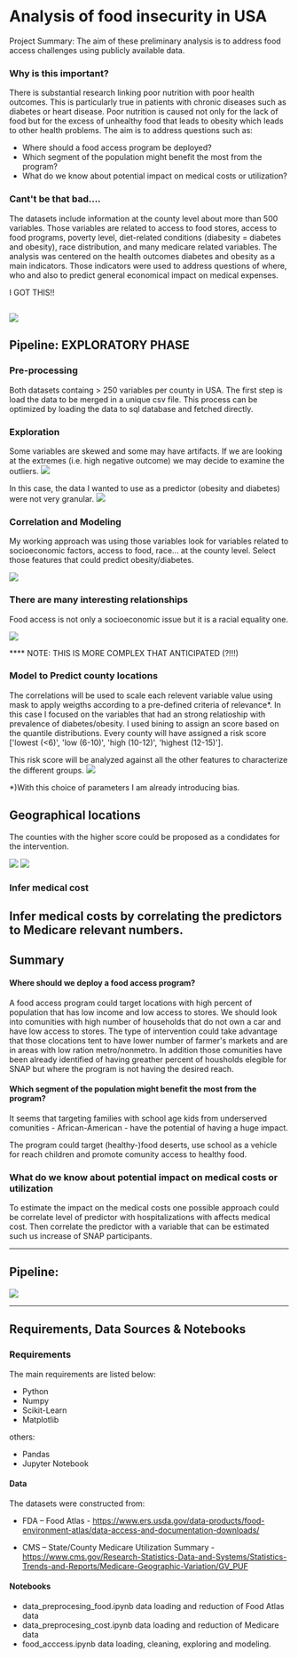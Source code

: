 # Analysis of food insecurity in USA

Project Summary: The aim of these preliminary analysis is to address food access challenges using publicly available data. 

### Why is this important? 
There is substantial research linking poor nutrition with poor health outcomes. This is particularly true in patients with chronic diseases such as diabetes or heart disease. Poor nutrition is caused not only for the lack of food but for the excess of unhealthy food that leads to obesity which leads to other health problems. The aim is to address questions such as:

- Where should a food access program be deployed?
- Which segment of the population might benefit the most from the program?
- What do we know about potential impact on medical costs or utilization?

### Cant't be that bad....

The datasets include information at the county level about more than 500 variables. Those variables are related to access to food stores, access to food programs, poverty level, diet-related conditions (diabesity = diabetes and obesity), race distribution, and many medicare related variables.
The analysis was centered on the health outcomes diabetes and obesity as a main indicators. Those indicators were used to address questions of where, who and also to predict general economical impact on medical expenses. 

I GOT THIS!!

![](assets/schema.png)
-------------------------------------------------------------------------

## Pipeline: EXPLORATORY PHASE

### Pre-processing 
Both datasets containg > 250 variables per county in USA. The first step is load the data to be merged in a unique csv file. This process can be optimized by loading the data to sql database and fetched directly. 
### Exploration
Some variables are skewed and some may have artifacts. If we are looking at the extremes (i.e. high negative outcome) we may decide to examine the outliers. 
![](assets/dataexploration.png)

In this case, the data I wanted to use as a predictor (obesity and diabetes) were not very granular. 
![](assets/dataexpl2.png)

### Correlation and Modeling
My working approach was using those variables look for variables related to socioeconomic factors, access to food, race... at the county level. 
Select those features that could predict obesity/diabetes. 

![](assets/correlationCount.png)

### There are many interesting relationships

Food access is not only a socioeconomic issue but it is a racial equality one.

![](assets/NHWHITE_BLACK_FREE.png)

**** NOTE: THIS IS MORE COMPLEX THAT ANTICIPATED (?!!!)

### Model to Predict county locations 

The correlations will be used to scale each relevent variable value using mask to apply weigths according to a pre-defined criteria of relevance*. In this case I focused on the variables that had an strong relatioship with prevalence of diabetes/obesity. I used bining to assign an score based on the 
quantile distributions. 
Every county will have assigned a risk score ['lowest (<6)', 'low (6-10)', 'high (10-12)', 'highest (12-15)']. 

This risk score will be analyzed against all the other features to characterize the different groups.
![](assets/riskvis1.png)

*)With this choice of parameters I am already introducing bias. 

## Geographical locations

The counties with the higher score could be proposed as a condidates for the intervention.

![](assets/riskscore.png)
![](assets/highestriskscore.png)

### Infer medical cost
Infer medical costs by correlating the predictors to Medicare relevant numbers. 
-------------------------------------------------------------------------

## Summary 

#### Where should we deploy a food access program?
A food access program could target locations with high percent of population that has low income and low access to stores. We should look into comunities with high number of households that do not own a car and have low access to stores. 
The type of intervention could take advantage that those clocations tent to have lower number of farmer's markets and are in areas with low ration metro/nonmetro.
In addition those comunities have been already identified of having greather percent of housholds elegible for SNAP but where the program is not having the desired reach.

#### Which segment of the population might benefit the most from the program?
It seems that targeting families with school age kids from underserved comunities - African-American - have the potential of having a huge impact.   

The program could target (healthy-)food deserts, use school as a vehicle for reach children and promote comunity access to healthy food.

### What do we know about potential impact on medical costs or utilization

To estimate the impact on the medical costs one possible approach could be correlate level of predictor with hospitalizations with affects medical cost. Then correlate the predictor with a variable that can be estimated such us increase of SNAP participants. 

-------------------------------------------------------------------------
## Pipeline: 

![](assets/model.png)

-------------------------------------------------------------------------
## Requirements, Data Sources & Notebooks

### Requirements
The main requirements are listed below:

- Python 
- Numpy
- Scikit-Learn
- Matplotlib

others:
- Pandas
- Jupyter Notebook

#### Data

The datasets were constructed from:

- FDA – Food Atlas - https://www.ers.usda.gov/data-products/food-environment-atlas/data-access-and-documentation-downloads/

- CMS – State/County Medicare Utilization Summary - https://www.cms.gov/Research-Statistics-Data-and-Systems/Statistics-Trends-and-Reports/Medicare-Geographic-Variation/GV_PUF 

 
#### Notebooks

- data_preprocesing_food.ipynb data loading and reduction of Food Atlas data
- data_preprocesing_cost.ipynb data loading and reduction of Medicare data
- food_acccess.ipynb data loading, cleaning, exploring and modeling.
